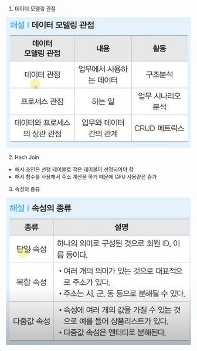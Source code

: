 1. 데이터 모델링 관점

<img src="../Img/최신_기출문제_1회_1_1.jpg">

2. Hash Join

- 해시 조인은 선행 테이블로 작은 테이블이 선정되어야 함
- 해시 함수를 사용해서 주소 계산을 하기 때문에 CPU 사용량은 증가

3. 속성의 종류

<img src="../Img/최신_기출문제_1회_1_2.jpg">

